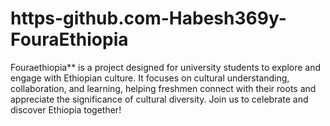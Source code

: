 # https-github.com-Habesh369y-FouraEthiopia
Fouraethiopia** is a project designed for university students to explore and engage with Ethiopian culture. It focuses on cultural understanding, collaboration, and learning, helping freshmen connect with their roots and appreciate the significance of cultural diversity. Join us to celebrate and discover Ethiopia together!
